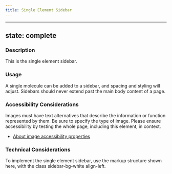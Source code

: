 ```yaml
---
title: Single Element Sidebar
---
```


---
state: complete
---

### Description
This is the single element sidebar.

### Usage
A single molecule can be added to a sidebar, and spacing and styling will adjust. Sidebars should never extend past the main body content of a page.

### Accessibility Considerations
Images must have text alternatives that describe the information or function represented by them. Be sure to specify the type of image. Please ensure accessibility by testing the whole page, including this element, in context.

* <a href="https://www.w3.org/WAI/tutorials/images/">About image accessibility properties</a>

<!-- ### SEO Considerations
This section is left intentionally blank and is for future consideration. -->

### Technical Considerations
To implement the single element sidebar, use the markup structure shown here, with the class sidebar-bg-white align-left.
